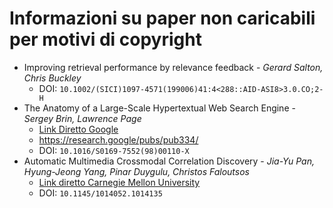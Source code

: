 # Informazioni su paper non caricabili per motivi di copyright

 - Improving retrieval performance by relevance feedback - _Gerard Salton, Chris Buckley_
   - DOI: `10.1002/(SICI)1097-4571(199006)41:4<288::AID-ASI8>3.0.CO;2-H`
 - The Anatomy of a Large-Scale Hypertextual Web Search Engine -  _Sergey Brin, Lawrence Page_
   - [Link Diretto Google](https://storage.googleapis.com/pub-tools-public-publication-data/pdf/334.pdf)
   - https://research.google/pubs/pub334/
   - DOI: `10.1016/S0169-7552(98)00110-X`
 - Automatic Multimedia Crossmodal Correlation Discovery - _Jia-Yu Pan, Hyung-Jeong Yang, Pinar Duygulu, Christos Faloutsos_
   - [Link diretto Carnegie Mellon University](https://www.cs.cmu.edu/~jypan/publications/KDD04CrossModalCorrelation.pdf)
   - DOI: `10.1145/1014052.1014135`
